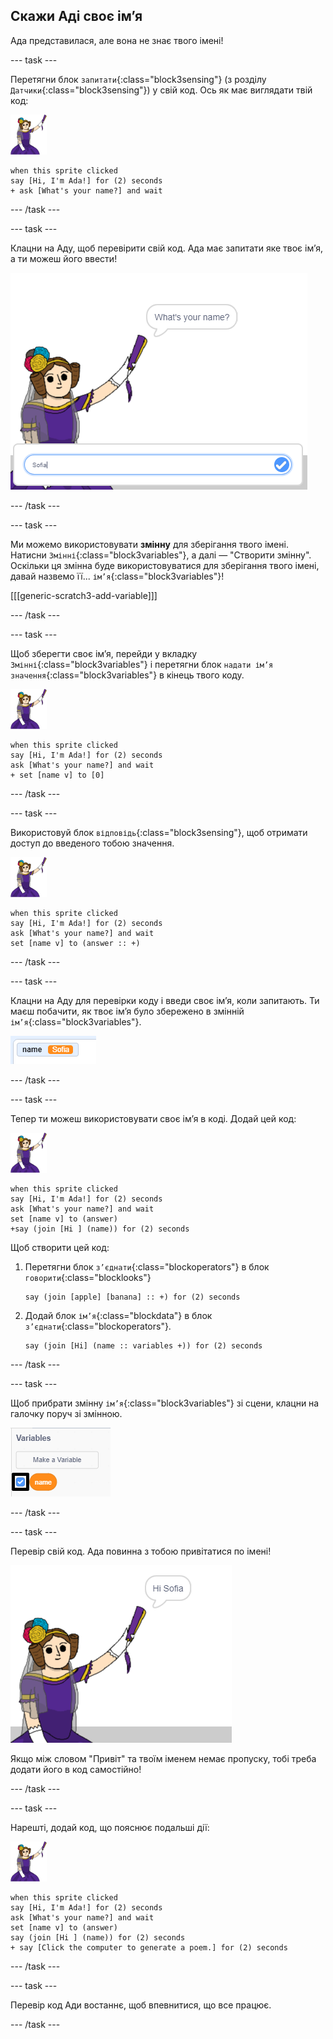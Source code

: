 ## Скажи Аді своє ім’я

Ада представилася, але вона не знає твого імені!

\--- task \---

Перетягни блок `запитати`{:class="block3sensing"} (з розділу `Датчики`{:class="block3sensing"}) у свій код. Ось як має виглядати твій код:

![спрайт Ади](images/ada-sprite.png)

```blocks3
when this sprite clicked
say [Hi, I'm Ada!] for (2) seconds
+ ask [What's your name?] and wait
```

\--- /task \---

\--- task \---

Клацни на Аду, щоб перевірити свій код. Ада має запитати яке твоє ім’я, а ти можеш його ввести!

![спрайт Ади, що запитує твоє ім’я](images/poetry-input.png)

\--- /task \---

\--- task \---

Ми можемо використовувати **змінну** для зберігання твого імені. Натисни `Змінні`{:class="block3variables"}, а далі — "Створити змінну". Оскільки ця змінна буде використовуватися для зберігання твого імені, давай назвемо її... `ім’я`{:class="block3variables"}!

[[[generic-scratch3-add-variable]]]

\--- /task \---

\--- task \---

Щоб зберегти своє ім’я, перейди у вкладку `Змінні`{:class="block3variables"} і перетягни блок `надати ім’я значення`{:class="block3variables"} в кінець твого коду.

![спрайт Ади](images/ada-sprite.png)

```blocks3
when this sprite clicked
say [Hi, I'm Ada!] for (2) seconds
ask [What's your name?] and wait
+ set [name v] to [0]
```

\--- /task \---

\--- task \---

Використовуй блок `відповідь`{:class="block3sensing"}, щоб отримати доступ до введеного тобою значення.

![спрайт Ади](images/ada-sprite.png)

```blocks3
when this sprite clicked
say [Hi, I'm Ada!] for (2) seconds
ask [What's your name?] and wait
set [name v] to (answer :: +)
```

\--- /task \---

\--- task \---

Клацни на Аду для перевірки коду і введи своє ім’я, коли запитають. Ти маєш побачити, як твоє ім’я було збережено в змінній `ім’я`{:class="block3variables"}.

![знімок екрана](images/poetry-name-test.png)

\--- /task \---

\--- task \---

Тепер ти можеш використовувати своє ім’я в коді. Додай цей код:

![спрайт Ади](images/ada-sprite.png)

```blocks3
when this sprite clicked
say [Hi, I'm Ada!] for (2) seconds
ask [What's your name?] and wait
set [name v] to (answer)
+say (join [Hi ] (name)) for (2) seconds 
```

Щоб створити цей код:

1. Перетягни блок `з’єднати`{:class="blockoperators"} в блок `говорити`{:class="blocklooks"}
    
    ```blocks3
    say (join [apple] [banana] :: +) for (2) seconds
    ```

2. Додай блок `ім’я`{:class="blockdata"} в блок `з’єднати`{:class="blockoperators"}.
    
    ```blocks3
    say (join [Hi] (name :: variables +)) for (2) seconds
    ```

\--- /task \---

\--- task \---

Щоб прибрати змінну `ім’я`{:class="block3variables"} зі сцени, клацни на галочку поруч зі змінною.

![галочка біля імені змінної](images/poetry-tick-annotated.png)

\--- /task \---

\--- task \---

Перевір свій код. Ада повинна з тобою привітатися по імені!

![знімок екрана](images/poetry-name-test2.png)

Якщо між словом "Привіт" та твоїм іменем немає пропуску, тобі треба додати його в код самостійно!

\--- /task \---

\--- task \---

Нарешті, додай код, що пояснює подальші дії:

![спрайт Ади](images/ada-sprite.png)

```blocks3
when this sprite clicked
say [Hi, I'm Ada!] for (2) seconds
ask [What's your name?] and wait
set [name v] to (answer)
say (join [Hi ] (name)) for (2) seconds 
+ say [Click the computer to generate a poem.] for (2) seconds 
```

\--- /task \---

\--- task \---

Перевір код Ади востаннє, щоб впевнитися, що все працює.

\--- /task \---